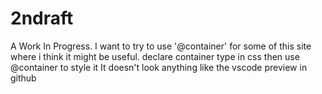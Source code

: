 # 2ndraft

A Work In Progress.
I want to try to use '@container' for some of this site where i think it might be useful.
 declare container type in css
 then use @container to style it
 It doesn't  look  anything like the vscode preview in github
